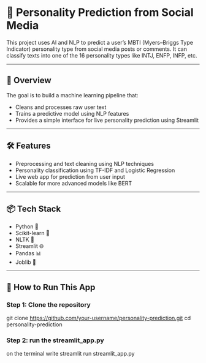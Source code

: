 # 🧠 Personality Prediction from Social Media

This project uses AI and NLP to predict a user’s MBTI (Myers–Briggs Type Indicator) personality type from social media posts or comments. It can classify texts into one of the 16 personality types like INTJ, ENFP, INFP, etc.

---

## 📌 Overview

The goal is to build a machine learning pipeline that:

- Cleans and processes raw user text  
- Trains a predictive model using NLP features  
- Provides a simple interface for live personality prediction using Streamlit  

---

## 🛠️ Features

- Preprocessing and text cleaning using NLP techniques  
- Personality classification using TF-IDF and Logistic Regression  
- Live web app for prediction from user input  
- Scalable for more advanced models like BERT  

---

## 📦 Tech Stack

- Python 🐍  
- Scikit-learn 🤖  
- NLTK 🧹  
- Streamlit 🌐  
- Pandas 📊  
- Joblib 💾  

---

## 🔧 How to Run This App

### Step 1: Clone the repository

git clone https://github.com/your-username/personality-prediction.git
cd personality-prediction

### Step 2: run the streamlit_app.py

on the terminal write streamlit run streamlit_app.py